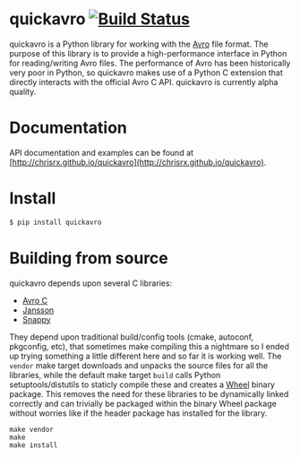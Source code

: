 # quickavro [![Build Status](https://travis-ci.org/ChrisRx/quickavro.svg?branch=master)](https://travis-ci.org/ChrisRx/quickavro)

quickavro is a Python library for working with the [Avro](https://avro.apache.org) file format. The purpose of this library is to provide a high-performance interface in Python for reading/writing Avro files. The performance of Avro has been historically very poor in Python, so quickavro makes use of a Python C extension that directly interacts with the official Avro C API. quickavro is currently alpha quality.

# Documentation

API documentation and examples can be found at [http://chrisrx.github.io/quickavro](http://chrisrx.github.io/quickavro).

# Install

```bash
$ pip install quickavro
```

# Building from source

quickavro depends upon several C libraries:
* [Avro C](https://avro.apache.org/docs/current/api/c/)
* [Jansson](https://github.com/akheron/jansson)
* [Snappy](https://github.com/google/snappy)

They depend upon traditional build/config tools (cmake, autoconf, pkgconfig, etc), that sometimes make compiling this a nightmare so I ended up trying something a little different here and so far it is working well. The `vendor` make target downloads and unpacks the source files for all the libraries, while the default make target `build` calls Python setuptools/distutils to staticly compile these and creates a [Wheel](http://pythonwheels.com/) binary package. This removes the need for these libraries to be dynamically linked correctly and can trivially be packaged within the binary Wheel package without worries like if the header package has installed for the library.

```Shell
make vendor
make
make install
```
